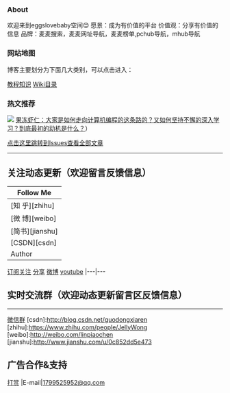 ### About
欢迎来到eggslovebaby空间:blush:
愿景：成为有价值的平台
价值观：分享有价值的信息
品牌：麦麦搜索，麦麦网址导航，麦麦榜单,pchub导航，mhub导航

### 网站地图
博客主要划分为下面几大类别，可以点击进入：

[教程知识](https://github.com/rcxd01/rcxd01.github.io/projects/1)
[Wiki目录](https://github.com/rcxd01/blog/wiki/%E7%9B%AE%E5%BD%95)


### 热文推荐

![](https://pic4.zhimg.com/80/v2-ccb132273a6e6f8aa70545939c51bc38_hd.jpg)
[果冻虾仁：大家是如何走向计算机编程的这条路的？又如何坚持不懈的深入学习？到底最初的动机是什么？](https://www.zhihu.com/question/60865334/answer/182169005)）



[点击这里跳转到Issues查看全部文章](https://github.com/rcxd01/rcxd01.github.io/issues)



*******************
## 关注动态更新（欢迎留言反馈信息）

|Follow Me|
|---|
|[知 乎][zhihu]
|[微 博][weibo]
|[简书][jianshu]
|[CSDN][csdn]
|Author|Adam|### About
[订阅关注](https://imququ.com/rss.html)
[分享](https://github.com/rcxd01/rcxd01.github.io/projects/1)
[微博](http://weibo.com/jerryqu)
[youtube](https://github.com/rcxd01/rcxd01.github.io/projects/1)
|---|---

## 实时交流群（欢迎动态更新留言区反馈信息）
*******************
[微信群](https://github.com/rcxd01/rcxd01.github.io/projects/1)
[csdn]:http://blog.csdn.net/guodongxiaren
[zhihu]:https://www.zhihu.com/people/JellyWong
[weibo]:http://weibo.com/linpiaochen
[jianshu]:http://www.jianshu.com/u/0c852dd5e473

## 广告合作&支持

[打赏](https://github.com/rcxd01/rcxd01.github.io/projects/1)
|E-mail|1799525952@qq.com
